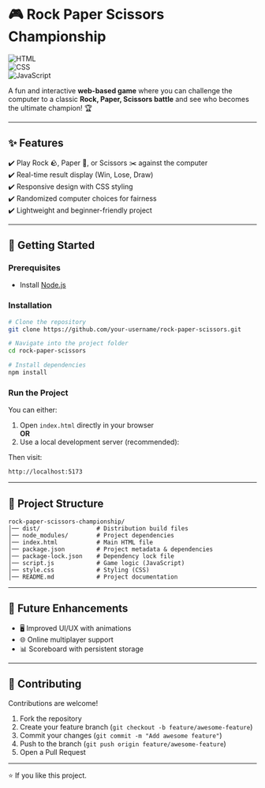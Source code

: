 # 🎮 Rock Paper Scissors Championship  

![HTML](https://img.shields.io/badge/html-5-orange)  
![CSS](https://img.shields.io/badge/css-3-blue)  
![JavaScript](https://img.shields.io/badge/javascript-ES6-yellow)  

A fun and interactive **web-based game** where you can challenge the computer to a classic **Rock, Paper, Scissors battle** and see who becomes the ultimate champion! 🏆  

---

## ✨ Features  
✔️ Play Rock 🪨, Paper 📄, or Scissors ✂️ against the computer  
✔️ Real-time result display (Win, Lose, Draw)  
✔️ Responsive design with CSS styling  
✔️ Randomized computer choices for fairness  
✔️ Lightweight and beginner-friendly project  

---

## 🚀 Getting Started  

### Prerequisites  
- Install [Node.js](https://nodejs.org/)  

### Installation  
```bash
# Clone the repository
git clone https://github.com/your-username/rock-paper-scissors.git  

# Navigate into the project folder
cd rock-paper-scissors  

# Install dependencies
npm install
```

### Run the Project  
You can either:  
1. Open `index.html` directly in your browser  
**OR**  
2. Use a local development server (recommended):  

Then visit:  
```
http://localhost:5173
```

---

## 📂 Project Structure  

```
rock-paper-scissors-championship/
│── dist/                # Distribution build files  
│── node_modules/        # Project dependencies  
│── index.html           # Main HTML file  
│── package.json         # Project metadata & dependencies  
│── package-lock.json    # Dependency lock file  
│── script.js            # Game logic (JavaScript)  
│── style.css            # Styling (CSS)  
│── README.md            # Project documentation  
```

---

## 🎯 Future Enhancements  
- 🖥 Improved UI/UX with animations  
- 🌐 Online multiplayer support  
- 📊 Scoreboard with persistent storage  

---

## 🤝 Contributing  
Contributions are welcome!  
1. Fork the repository  
2. Create your feature branch (`git checkout -b feature/awesome-feature`)  
3. Commit your changes (`git commit -m "Add awesome feature"`)  
4. Push to the branch (`git push origin feature/awesome-feature`)  
5. Open a Pull Request  

---


⭐ If you like this project.


